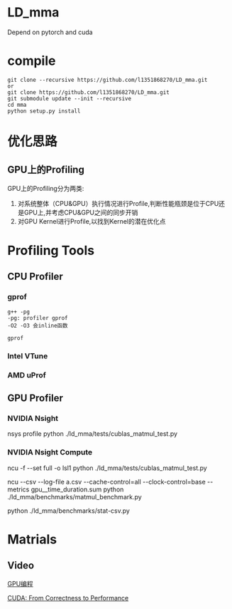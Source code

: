 # LD_mma
Depend on pytorch and cuda

# compile
```
git clone --recursive https://github.com/l1351868270/LD_mma.git
or
git clone https://github.com/l1351868270/LD_mma.git
git submodule update --init --recursive
cd mma
python setup.py install

```
# 优化思路
## GPU上的Profiling
GPU上的Profiling分为两类:
1. 对系统整体（CPU&GPU）执行情况进行Profile,判断性能瓶颈是位于CPU还是GPU上,并考虑CPU&GPU之间的同步开销
2. 对GPU Kernel进行Profile,以找到Kernel的潜在优化点
# Profiling Tools
## CPU Profiler
### gprof
```
g++ -pg
-pg: profiler gprof
-O2 -O3 会inline函数

gprof 

```

### Intel VTune
### AMD uProf

## GPU Profiler
### NVIDIA Nsight
nsys profile python ./ld_mma/tests/cublas_matmul_test.py
### NVIDIA Nsight Compute
ncu -f --set full -o lsl1 python ./ld_mma/tests/cublas_matmul_test.py

ncu --csv --log-file a.csv --cache-control=all --clock-control=base --metrics gpu__time_duration.sum python ./ld_mma/benchmarks/matmul_benchmark.py

python ./ld_mma/benchmarks/stat-csv.py
# Matrials
## Video
[GPU编程](https://www.bilibili.com/video/BV1424y1i7xe)

[CUDA: From Correctness to Performance](https://wiki.lcpu.dev/hpc/from-scratch/cuda)


